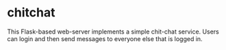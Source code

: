 # chitchat
This Flask-based web-server implements a simple chit-chat service.  Users can login and then send messages to everyone else that is logged in.
